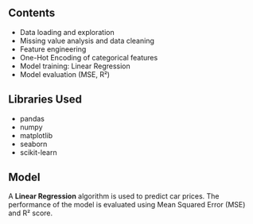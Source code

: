 ## Contents

- Data loading and exploration
- Missing value analysis and data cleaning
- Feature engineering
- One-Hot Encoding of categorical features
- Model training: Linear Regression
- Model evaluation (MSE, R²)

## Libraries Used

- pandas
- numpy
- matplotlib
- seaborn
- scikit-learn

## Model

A **Linear Regression** algorithm is used to predict car prices. The performance of the model is evaluated using Mean Squared Error (MSE) and R² score.
